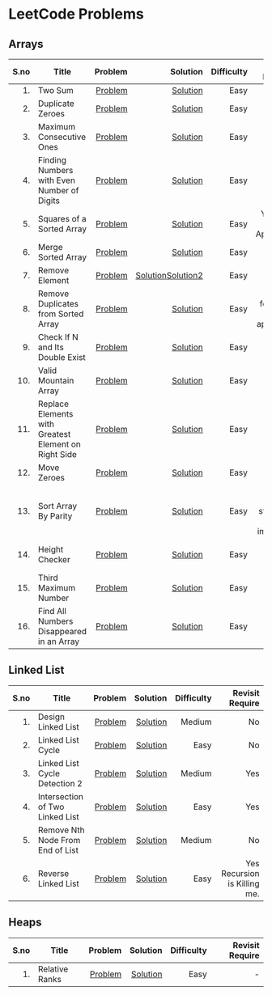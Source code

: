 # LeetCode Problems
## Arrays
|S.no | Title      | Problem        | Solution      |  Difficulty | Revisit Require |
|-----:|------------|--------------:|-------------:| ----------:|------------------:|
|1.|Two Sum|[Problem](https://leetcode.com/problems/two-sum/)|[Solution](https://github.com/samahuja642/leetcode/blob/main/arrays/two_sum.cpp)|Easy|Yes|
|2.|Duplicate Zeroes|[Problem](https://leetcode.com/problems/duplicate-zeros/)|[Solution](https://github.com/samahuja642/leetcode/blob/main/arrays/dup_zero.cpp)|Easy|No|
|3.|Maximum Consecutive Ones|[Problem](https://leetcode.com/problems/max-consecutive-ones/)|[Solution](https://github.com/samahuja642/leetcode/blob/main/arrays/maximum_consecutive_ones.cpp)|Easy|No|
|4.|Finding Numbers with Even Number of Digits|[Problem](https://leetcode.com/problems/find-numbers-with-even-number-of-digits/)|[Solution](https://github.com/samahuja642/leetcode/blob/main/arrays/Find_number_even.cpp)|Easy|No|
|5.|Squares of a Sorted Array|[Problem](https://leetcode.com/problems/squares-of-a-sorted-array/)|[Solution](https://github.com/samahuja642/leetcode/blob/main/arrays/squares_of_sorted_array.cpp)|Easy|Yes Two Pointer Approach|
|6.|Merge Sorted Array|[Problem](https://leetcode.com/problems/merge-sorted-array/)|[Solution](https://github.com/samahuja642/leetcode/blob/main/arrays/merge_sorted_arrays.cpp)|Easy|No|
|7.|Remove Element|[Problem](https://leetcode.com/problems/remove-element/)|[Solution](https://github.com/samahuja642/leetcode/blob/main/arrays/remove_element.cpp)[Solution2](https://github.com/samahuja642/leetcode/blob/main/arrays/remove_element2.cpp)|Easy|No|
|8.|Remove Duplicates from Sorted Array|[Problem](https://leetcode.com/problems/remove-duplicates-from-sorted-array/)|[Solution](https://github.com/samahuja642/leetcode/blob/main/arrays/remove_dup_sorted_array.cpp)|Easy|Yes but for Brute force approach|
|9.|Check If N and Its Double Exist|[Problem](https://leetcode.com/problems/check-if-n-and-its-double-exist/)|[Solution](https://github.com/samahuja642/leetcode/blob/main/arrays/check_if_n_and_double_exists.cpp)|Easy|No|
|10.|Valid Mountain Array|[Problem](https://leetcode.com/problems/valid-mountain-array/)|[Solution](https://github.com/samahuja642/leetcode/blob/main/arrays/valid_mountain_array.cpp)|Easy|No|
|11.|Replace Elements with Greatest Element on Right Side|[Problem](https://leetcode.com/problems/replace-elements-with-greatest-element-on-right-side/)|[Solution](https://github.com/samahuja642/leetcode/blob/main/arrays/rem_ele_greatest_right.cpp)|Easy|No|
|12.|Move Zeroes|[Problem](https://leetcode.com/problems/move-zeroes/)|[Solution](https://github.com/samahuja642/leetcode/blob/main/arrays/move_zeroes.cpp)|Easy|No|
|13.|Sort Array By Parity|[Problem](https://leetcode.com/problems/sort-array-by-parity/)|[Solution](https://github.com/samahuja642/leetcode/blob/main/arrays/sort_array_parity.cpp)|Easy|Yes coding structure can be improved|
|14.|Height Checker|[Problem](https://leetcode.com/problems/height-checker/)|[Solution](https://github.com/samahuja642/leetcode/blob/main/arrays/height_checker.cpp)|Easy|Yes Merge Sort| 
|15.|Third Maximum Number|[Problem](https://leetcode.com/problems/third-maximum-number/)|[Solution](https://github.com/samahuja642/leetcode/blob/main/arrays/third_maximum_number.cpp)|Easy|Yes|
|16.|Find All Numbers Disappeared in an Array|[Problem]()|[Solution]()|Easy|Yes|
## Linked List
|S.no | Title      | Problem        | Solution      |  Difficulty | Revisit Require |
|-----:|------------|--------------:|-------------:| ----------:|------------------:|
|1.|Design Linked List|[Problem](https://leetcode.com/problems/design-linked-list/)|[Solution](https://github.com/samahuja642/leetcode/blob/main/linked_list/Design_linked_list.cpp)|Medium|No|
|2.|Linked List Cycle|[Problem](https://leetcode.com/problems/linked-list-cycle/)|[Solution](https://github.com/samahuja642/leetcode/blob/main/linked_list/linked_list_cycle.cpp)|Easy|No|
|3.|Linked List Cycle Detection 2|[Problem](https://leetcode.com/problems/linked-list-cycle-ii/)|[Solution](https://github.com/samahuja642/leetcode/blob/main/linked_list/cycle_detection2.cpp)|Medium|Yes|
|4.|Intersection of Two Linked List|[Problem](https://leetcode.com/problems/intersection-of-two-linked-lists/)|[Solution](https://github.com/samahuja642/leetcode/blob/main/linked_list/intersection_of_two_linked_list.cpp)|Easy|Yes|
|5.|Remove Nth Node From End of List|[Problem](https://leetcode.com/problems/remove-nth-node-from-end-of-list/)|[Solution](https://github.com/samahuja642/leetcode/blob/main/linked_list/remove_n_from_end.cpp)|Medium|No|
|6.|Reverse Linked List|[Problem](https://leetcode.com/problems/reverse-linked-list/)|[Solution](https://github.com/samahuja642/leetcode/blob/main/linked_list/reverse_ll.cpp)|Easy|Yes Recursion is Killing me.|
## Heaps
|S.no | Title      | Problem        | Solution      |  Difficulty | Revisit Require |
|-----:|------------|--------------:|-------------:| ----------:|------------------:|
|1.|Relative Ranks|[Problem](https://leetcode.com/problems/relative-ranks/)|[Solution](https://github.com/samahuja642/leetcode/blob/main/heaps/relative_ranks.cpp)|Easy|-|
